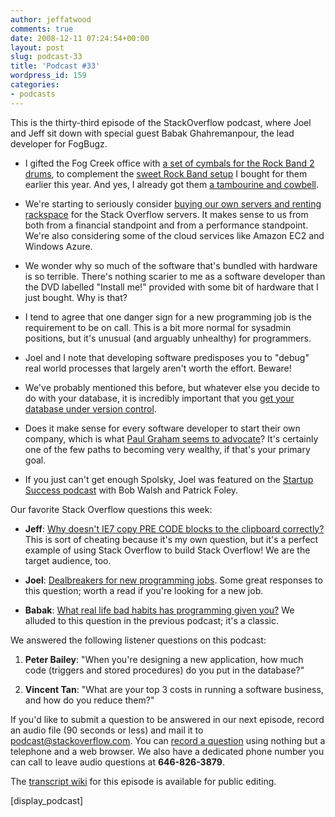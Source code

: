 ```yaml
---
author: jeffatwood
comments: true
date: 2008-12-11 07:24:54+00:00
layout: post
slug: podcast-33
title: 'Podcast #33'
wordpress_id: 159
categories:
- podcasts
---
```



This is the thirty-third episode of the StackOverflow podcast, where Joel and
Jeff sit down with special guest Babak Ghahremanpour, the lead developer for FogBugz.






  * I gifted the Fog Creek office with [a set of cymbals for the Rock Band 2 drums](http://www.fakeplasticrock.com/2008/11/05/fake-plastic-cymbals/), to complement the [sweet Rock Band setup](http://www.fakeplasticrock.com/2008/03/31/equipping-your-first-fake-plastic-rock-band/) I bought for them earlier this year. And yes, I already got them [a tambourine and cowbell](http://www.fakeplasticrock.com/2008/11/21/the-ultimate-vocalist-battlestation/).


  * We're starting to seriously consider [buying our own servers and renting rackspace](http://blog.stackoverflow.com/2008/12/server-hosting-rent-vs-buy/) for the Stack Overflow servers. It makes sense to us from both from a financial standpoint and from a performance standpoint. We're also considering some of the cloud services like Amazon EC2 and Windows Azure.


  * We wonder why so much of the software that's bundled with hardware is so terrible. There's nothing scarier to me as a software developer than the DVD labelled "Install me!" provided with some bit of hardware that I just bought. Why is that?  



  * I tend to agree that one danger sign for a new programming job is the requirement to be on call. This is a bit more normal for sysadmin positions, but it's unusual (and arguably unhealthy) for programmers.  



  * Joel and I note that developing software predisposes you to "debug" real world processes that largely aren't worth the effort. Beware!  



  * We've probably mentioned this before, but whatever else you decide to do with your database, it is incredibly important that you [get your database under version control](http://www.codinghorror.com/blog/archives/001050.html).


  * Does it make sense for every software developer to start their own company, which is what [Paul Graham seems to advocate](http://paulgraham.com/start.html)? It's certainly one of the few paths to becoming very wealthy, if that's your primary goal.


  * If you just can't get enough Spolsky, Joel was featured on the [Startup Success podcast](http://startuppodcast.wordpress.com/) with Bob Walsh and Patrick Foley.




Our favorite Stack Overflow questions this week:






  * **Jeff**: [Why doesn't IE7 copy PRE CODE blocks to the clipboard correctly?](http://stackoverflow.com/questions/136443/why-doesnt-ie7-copy-precode-blocks-to-the-clipboard-correctly) This is sort of cheating because it's my own question, but it's a perfect example of using Stack Overflow to build Stack Overflow! We are the target audience, too. 



  * **Joel**: [Dealbreakers for new programming jobs](http://stackoverflow.com/questions/242996/dealbreakers-for-new-programming-jobs). Some great responses to this question; worth a read if you're looking for a new job.  



  * **Babak**: [What real life bad habits has programming given you?](http://stackoverflow.com/questions/164432/what-real-life-bad-habits-has-programming-given-you) We alluded to this question in the previous podcast; it's a classic.  





We answered the following listener questions on this podcast:






  1. **Peter Bailey**: "When you're designing a new application, how much code (triggers and stored procedures) do you put in the database?"  



  2. **Vincent Tan**: "What are your top 3 costs in running a software business, and how do you reduce them?"  






If you'd like to submit a question to be answered in our next episode, record an audio file (90 seconds or less) and mail it to [podcast@stackoverflow.com](mailto:podcast@stackoverflow.com). You can [record a question](http://blog.stackoverflow.com/index.php/2008/05/recording-podcast-questions-using-your-telephone/)
using nothing but a telephone and a web browser. We also have a
dedicated phone number you can call to leave audio questions at
**646-826-3879**.






The [transcript wiki](https://stackoverflow.fogbugz.com/default.asp?W29008) for this episode is available for public editing.






[display_podcast]

